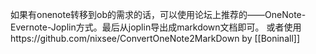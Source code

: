 如果有onenote转移到ob的需求的话，可以使用论坛上推荐的——OneNote-Evernote-Joplin方式。最后从joplin导出成markdown文档即可。
或者使用https://github.com/nixsee/ConvertOneNote2MarkDown
by [[Boninall]]
